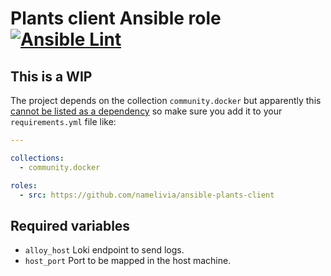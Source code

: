 # Plants client Ansible role [![Ansible Lint](https://github.com/namelivia/ansible-plats-client/actions/workflows/ansible-lint.yml/badge.svg)](https://github.com/namelivia/ansible-plats-client/actions/workflows/ansible-lint.yml)

## This is a WIP

The project depends on the collection `community.docker` but apparently this [cannot be listed as a dependency](https://github.com/ansible/ansible/issues/62847) so make sure you add it to your `requirements.yml` file like:

```yml
---

collections:
  - community.docker

roles:
  - src: https://github.com/namelivia/ansible-plants-client
```

## Required variables
 - `alloy_host` Loki endpoint to send logs.
 - `host_port` Port to be mapped in the host machine.

